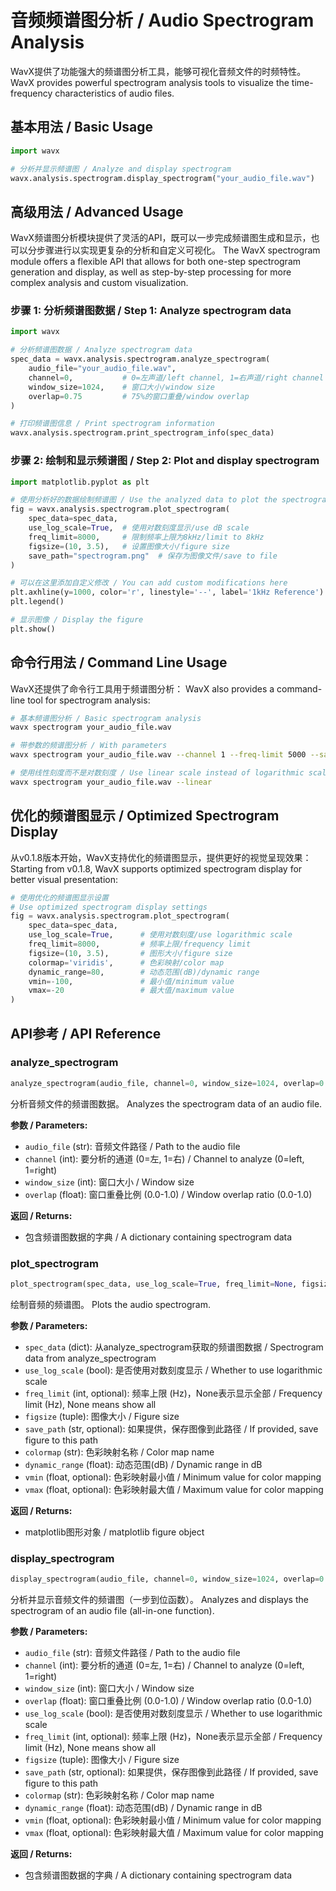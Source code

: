 # 音频频谱图分析 / Audio Spectrogram Analysis

WavX提供了功能强大的频谱图分析工具，能够可视化音频文件的时频特性。
WavX provides powerful spectrogram analysis tools to visualize the time-frequency characteristics of audio files.

## 基本用法 / Basic Usage

```python
import wavx

# 分析并显示频谱图 / Analyze and display spectrogram
wavx.analysis.spectrogram.display_spectrogram("your_audio_file.wav")
```

## 高级用法 / Advanced Usage

WavX频谱图分析模块提供了灵活的API，既可以一步完成频谱图生成和显示，也可以分步骤进行以实现更复杂的分析和自定义可视化。
The WavX spectrogram module offers a flexible API that allows for both one-step spectrogram generation and display, as well as step-by-step processing for more complex analysis and custom visualization.

### 步骤 1: 分析频谱图数据 / Step 1: Analyze spectrogram data

```python
import wavx

# 分析频谱图数据 / Analyze spectrogram data
spec_data = wavx.analysis.spectrogram.analyze_spectrogram(
    audio_file="your_audio_file.wav",
    channel=0,           # 0=左声道/left channel, 1=右声道/right channel
    window_size=1024,    # 窗口大小/window size
    overlap=0.75         # 75%的窗口重叠/window overlap
)

# 打印频谱图信息 / Print spectrogram information
wavx.analysis.spectrogram.print_spectrogram_info(spec_data)
```

### 步骤 2: 绘制和显示频谱图 / Step 2: Plot and display spectrogram

```python
import matplotlib.pyplot as plt

# 使用分析好的数据绘制频谱图 / Use the analyzed data to plot the spectrogram
fig = wavx.analysis.spectrogram.plot_spectrogram(
    spec_data=spec_data,
    use_log_scale=True,  # 使用对数刻度显示/use dB scale
    freq_limit=8000,     # 限制频率上限为8kHz/limit to 8kHz
    figsize=(10, 3.5),   # 设置图像大小/figure size
    save_path="spectrogram.png"  # 保存为图像文件/save to file
)

# 可以在这里添加自定义修改 / You can add custom modifications here
plt.axhline(y=1000, color='r', linestyle='--', label='1kHz Reference')
plt.legend()

# 显示图像 / Display the figure
plt.show()
```

## 命令行用法 / Command Line Usage

WavX还提供了命令行工具用于频谱图分析：
WavX also provides a command-line tool for spectrogram analysis:

```bash
# 基本频谱图分析 / Basic spectrogram analysis
wavx spectrogram your_audio_file.wav

# 带参数的频谱图分析 / With parameters
wavx spectrogram your_audio_file.wav --channel 1 --freq-limit 5000 --save output.png

# 使用线性刻度而不是对数刻度 / Use linear scale instead of logarithmic scale
wavx spectrogram your_audio_file.wav --linear
```

## 优化的频谱图显示 / Optimized Spectrogram Display

从v0.1.8版本开始，WavX支持优化的频谱图显示，提供更好的视觉呈现效果：
Starting from v0.1.8, WavX supports optimized spectrogram display for better visual presentation:

```python
# 使用优化的频谱图显示设置
# Use optimized spectrogram display settings
fig = wavx.analysis.spectrogram.plot_spectrogram(
    spec_data=spec_data,
    use_log_scale=True,      # 使用对数刻度/use logarithmic scale
    freq_limit=8000,         # 频率上限/frequency limit
    figsize=(10, 3.5),       # 图形大小/figure size
    colormap='viridis',      # 色彩映射/color map
    dynamic_range=80,        # 动态范围(dB)/dynamic range
    vmin=-100,               # 最小值/minimum value
    vmax=-20                 # 最大值/maximum value
)
```

## API参考 / API Reference

### analyze_spectrogram

```python
analyze_spectrogram(audio_file, channel=0, window_size=1024, overlap=0.75)
```

分析音频文件的频谱图数据。
Analyzes the spectrogram data of an audio file.

**参数 / Parameters:**
- `audio_file` (str): 音频文件路径 / Path to the audio file
- `channel` (int): 要分析的通道 (0=左, 1=右) / Channel to analyze (0=left, 1=right)
- `window_size` (int): 窗口大小 / Window size
- `overlap` (float): 窗口重叠比例 (0.0-1.0) / Window overlap ratio (0.0-1.0)

**返回 / Returns:**
- 包含频谱图数据的字典 / A dictionary containing spectrogram data

### plot_spectrogram

```python
plot_spectrogram(spec_data, use_log_scale=True, freq_limit=None, figsize=(10, 3.5), save_path=None, colormap='viridis', dynamic_range=80, vmin=None, vmax=None)
```

绘制音频的频谱图。
Plots the audio spectrogram.

**参数 / Parameters:**
- `spec_data` (dict): 从analyze_spectrogram获取的频谱图数据 / Spectrogram data from analyze_spectrogram
- `use_log_scale` (bool): 是否使用对数刻度显示 / Whether to use logarithmic scale
- `freq_limit` (int, optional): 频率上限 (Hz)，None表示显示全部 / Frequency limit (Hz), None means show all
- `figsize` (tuple): 图像大小 / Figure size
- `save_path` (str, optional): 如果提供，保存图像到此路径 / If provided, save figure to this path
- `colormap` (str): 色彩映射名称 / Color map name
- `dynamic_range` (float): 动态范围(dB) / Dynamic range in dB
- `vmin` (float, optional): 色彩映射最小值 / Minimum value for color mapping
- `vmax` (float, optional): 色彩映射最大值 / Maximum value for color mapping

**返回 / Returns:**
- matplotlib图形对象 / matplotlib figure object

### display_spectrogram

```python
display_spectrogram(audio_file, channel=0, window_size=1024, overlap=0.75, use_log_scale=True, freq_limit=None, figsize=(10, 3.5), save_path=None, colormap='viridis', dynamic_range=80, vmin=None, vmax=None)
```

分析并显示音频文件的频谱图（一步到位函数）。
Analyzes and displays the spectrogram of an audio file (all-in-one function).

**参数 / Parameters:**
- `audio_file` (str): 音频文件路径 / Path to the audio file
- `channel` (int): 要分析的通道 (0=左, 1=右) / Channel to analyze (0=left, 1=right)
- `window_size` (int): 窗口大小 / Window size
- `overlap` (float): 窗口重叠比例 (0.0-1.0) / Window overlap ratio (0.0-1.0)
- `use_log_scale` (bool): 是否使用对数刻度显示 / Whether to use logarithmic scale
- `freq_limit` (int, optional): 频率上限 (Hz)，None表示显示全部 / Frequency limit (Hz), None means show all
- `figsize` (tuple): 图像大小 / Figure size
- `save_path` (str, optional): 如果提供，保存图像到此路径 / If provided, save figure to this path
- `colormap` (str): 色彩映射名称 / Color map name
- `dynamic_range` (float): 动态范围(dB) / Dynamic range in dB
- `vmin` (float, optional): 色彩映射最小值 / Minimum value for color mapping
- `vmax` (float, optional): 色彩映射最大值 / Maximum value for color mapping

**返回 / Returns:**
- 包含频谱图数据的字典 / A dictionary containing spectrogram data 
